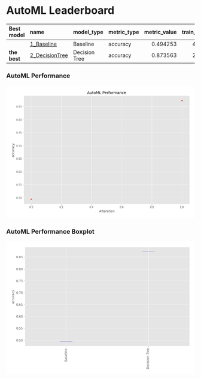 # AutoML Leaderboard

| Best model   | name                                       | model_type    | metric_type   |   metric_value |   train_time |
|:-------------|:-------------------------------------------|:--------------|:--------------|---------------:|-------------:|
|              | [1_Baseline](1_Baseline/README.md)         | Baseline      | accuracy      |       0.494253 |        42.89 |
| **the best** | [2_DecisionTree](2_DecisionTree/README.md) | Decision Tree | accuracy      |       0.873563 |        26.63 |

### AutoML Performance
![AutoML Performance](ldb_performance.png)

### AutoML Performance Boxplot
![AutoML Performance Boxplot](ldb_performance_boxplot.png)